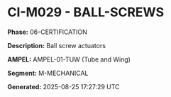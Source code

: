 # CI-M029 - BALL-SCREWS

**Phase:** 06-CERTIFICATION

**Description:** Ball screw actuators

**AMPEL:** AMPEL-01-TUW (Tube and Wing)

**Segment:** M-MECHANICAL

**Generated:** 2025-08-25 17:27:29 UTC
